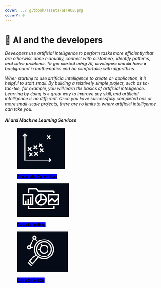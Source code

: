 ```yaml
---
cover: ../.gitbook/assets/GITHUB.png
coverY: 0
---
```


# 🧿 AI and the developers

_Developers use artificial intelligence to perform tasks more efficiently that are otherwise done manually, connect with customers, identify patterns, and solve problems. To get started using AI, developers should have a background in mathematics and be comfortable with algorithms._

_When starting to use artificial intelligence to create an application, it is helpful to start small. By building a relatively simple project, such as tic-tac-toe, for example, you will learn the basics of artificial intelligence. Learning by doing is a great way to improve any skill, and artificial intelligence is no different. Once you have successfully completed one or more small-scale projects, there are no limits to where artificial intelligence can take you._

#### _AI and Machine Learning Services_

<div>

<figure><img src="../.gitbook/assets/b.JPG" alt=""><figcaption><p><mark style="background-color:blue;"><strong>Anomaly Detection</strong></mark></p></figcaption></figure>

 

<figure><img src="../.gitbook/assets/g.JPG" alt=""><figcaption><p><mark style="background-color:blue;"><strong>Data Labeling</strong></mark> </p></figcaption></figure>

 

<figure><img src="../.gitbook/assets/f.JPG" alt=""><figcaption><p><mark style="background-color:blue;"><strong>Data Science</strong></mark></p></figcaption></figure>

</div>
